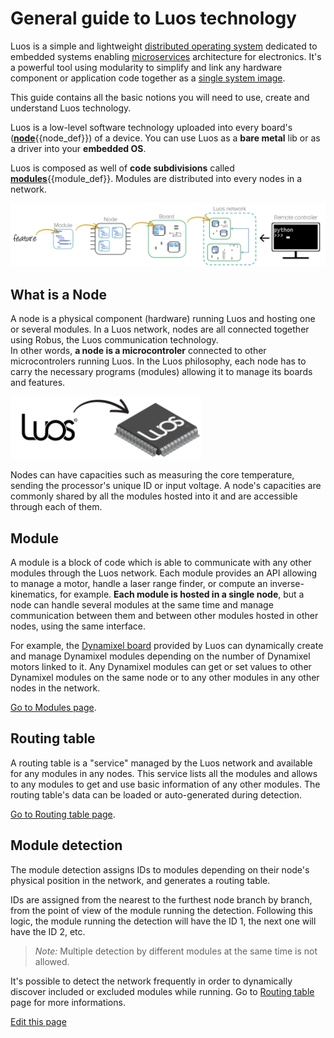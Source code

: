 # General guide to Luos technology

Luos is a simple and lightweight <a href="https://en.wikipedia.org/wiki/Distributed_operating_system" target="_blank">distributed operating system</a> dedicated to embedded systems enabling <a href="https://en.wikipedia.org/wiki/Microservices" target="_blank">microservices</a> architecture for electronics. It's a powerful tool using modularity to simplify and link any hardware component or application code together as a <a href="https://en.wikipedia.org/wiki/Single_system_image" target="_blank">single system image</a>.

This guide contains all the basic notions you will need to use, create and understand Luos technology.

Luos is a low-level software technology uploaded into every board's (<span class="cust_tooltip">[**node**](#what-is-a-node)<span class="cust_tooltiptext">{{node_def}}</span></span>) of a device.
You can use Luos as a **bare metal** lib or as a driver into your **embedded OS**.

Luos is composed as well of **code subdivisions** called <span class="cust_tooltip">[**modules**](#module)<span class="cust_tooltiptext">{{module_def}}</span></span>. Modules are distributed into every nodes in a network.

<a href="/_assets/img/feature-module-node-board.jpg" target="_blank"><img src="/_assets/img/feature-module-node-board.jpg" width="800px" /></a>

## What is a Node
A node is a physical component (hardware) running Luos and hosting one or several modules. In a Luos network, nodes are all connected together using Robus, the Luos communication technology.<br/>In other words, **a node is a microcontroler** connected to other microcontrolers running Luos.
In the Luos philosophy, each node has to carry the necessary programs (modules) allowing it to manage its boards and features.

<img src="/_assets/img/MCU-luos.png" height="100px" />

Nodes can have capacities such as measuring the core temperature, sending the processor's unique ID or input voltage. A node's capacities are commonly shared by all the modules hosted into it and are accessible through each of them.

## Module
A module is a block of code which is able to communicate with any other modules through the Luos network. Each module provides an API allowing to manage a motor, handle a laser range finder, or compute an inverse-kinematics, for example.
**Each module is hosted in a single node**, but a node can handle several modules at the same time and manage communication between them and between other modules hosted in other nodes, using the same interface.

For example, the [Dynamixel board]({{boards_path}}/dxl.md) provided by Luos can dynamically create and manage Dynamixel modules depending on the number of Dynamixel motors linked to it. Any Dynamixel modules can get or set values to other Dynamixel modules on the same node or to any other modules in any other nodes in the network.

[Go to Modules page](/_pages/low/modules.md).

## Routing table
A routing table is a "service" managed by the Luos network and available for any modules in any nodes. This service lists all the modules and allows to any modules to get and use basic information of any other modules. The routing table's data can be loaded or auto-generated during detection.

[Go to Routing table page](/_pages/low/modules/routing-table.md).

## Module detection
The module detection assigns IDs to modules depending on their node's physical position in the network, and generates a routing table.

IDs are assigned from the nearest to the furthest node branch by branch, from the point of view of the module running the detection. Following this logic, the module running the detection will have the ID 1, the next one will have the ID 2, etc.

> *Note:* Multiple detection by different modules at the same time is not allowed.

It's possible to detect the network frequently in order to dynamically discover included or excluded modules while running. Go to [Routing table](/_pages/low/modules/routing-table.md) page for more informations.

<div class="cust_edit_page"><a href="https://{{gh_path}}/_pages/overview/general-basics.md">Edit this page</a></div>
